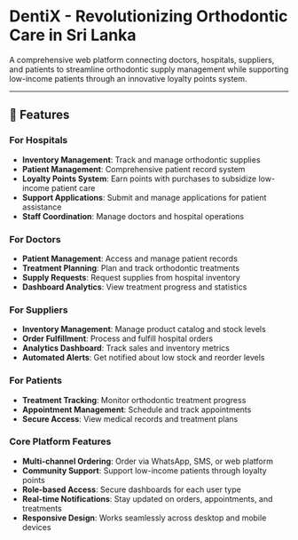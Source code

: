 # DentiX - Revolutionizing Orthodontic Care in Sri Lanka

A comprehensive web platform connecting doctors, hospitals, suppliers, and patients to streamline orthodontic supply management while supporting low-income patients through an innovative loyalty points system.

---

## 🌟 Features

### For Hospitals
- **Inventory Management**: Track and manage orthodontic supplies  
- **Patient Management**: Comprehensive patient record system  
- **Loyalty Points System**: Earn points with purchases to subsidize low-income patient care  
- **Support Applications**: Submit and manage applications for patient assistance  
- **Staff Coordination**: Manage doctors and hospital operations  

### For Doctors
- **Patient Management**: Access and manage patient records  
- **Treatment Planning**: Plan and track orthodontic treatments  
- **Supply Requests**: Request supplies from hospital inventory  
- **Dashboard Analytics**: View treatment progress and statistics  

### For Suppliers
- **Inventory Management**: Manage product catalog and stock levels  
- **Order Fulfillment**: Process and fulfill hospital orders  
- **Analytics Dashboard**: Track sales and inventory metrics  
- **Automated Alerts**: Get notified about low stock and reorder levels  

### For Patients
- **Treatment Tracking**: Monitor orthodontic treatment progress  
- **Appointment Management**: Schedule and track appointments  
- **Secure Access**: View medical records and treatment plans  

### Core Platform Features
- **Multi-channel Ordering**: Order via WhatsApp, SMS, or web platform  
- **Community Support**: Support low-income patients through loyalty points  
- **Role-based Access**: Secure dashboards for each user type  
- **Real-time Notifications**: Stay updated on orders, appointments, and treatments  
- **Responsive Design**: Works seamlessly across desktop and mobile devices  


